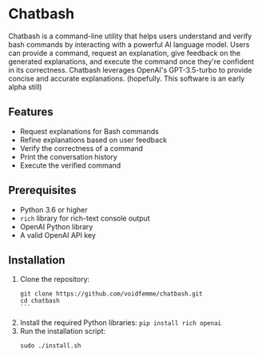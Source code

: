 # Chatbash

Chatbash is a command-line utility that helps users understand and verify bash
commands by interacting with a powerful AI language model. Users can provide a
command, request an explanation, give feedback on the generated explanations,
and execute the command once they're confident in its correctness. Chatbash
leverages OpenAI's GPT-3.5-turbo to provide concise and accurate explanations.
(hopefully. This software is an early alpha still)

## Features

- Request explanations for Bash commands
- Refine explanations based on user feedback
- Verify the correctness of a command
- Print the conversation history
- Execute the verified command

## Prerequisites

- Python 3.6 or higher
- `rich` library for rich-text console output
- OpenAI Python library
- A valid OpenAI API key

## Installation

1. Clone the repository:
   ````
   git clone https://github.com/voidfemme/chatbash.git
   cd chatbash
   ```
2. Install the required Python libraries:
   `pip install rich openai`
3. Run the installation script:
   ```
   sudo ./install.sh
   ```
